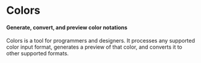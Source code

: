 # Colors

#### Generate, convert, and preview color notations

Colors is a tool for programmers and designers. It processes any supported color input format, generates a preview of that color, and converts it to other supported formats.
